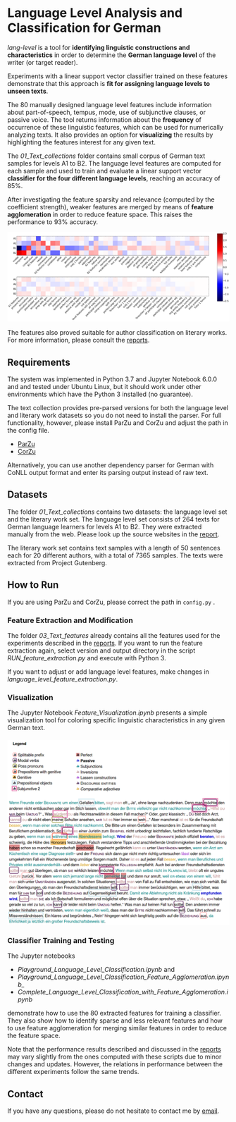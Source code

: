 # Language Level Analysis and Classification for German

*lang-level* is a tool for **identifying linguistic constructions and characteristics** in order to determine the **German language level** of the writer (or target reader). 

Experiments with a linear support vector classifier trained on these features demonstrate that this approach is **fit for assigning language levels to unseen texts**. 

The 80 manually designed language level features include information about part-of-speech, tempus, mode, use of subjunctive clauses, or passive voice. The tool returns information about the **frequency** of occurrence of these linguistic features, which can be used for numerically analyzing texts. It also provides an option for **visualizing** the results by highlighting the features interest for any given text. 

The _01_Text_collections_ folder contains small corpus of German text samples for levels A1 to B2. The language level features are computed for each sample and used to train and evaluate a linear support vector **classifier for the four different language levels**, reaching an accuracy of 85%.

After investigating the feature sparsity and relevance (computed by the coefficient strength), weaker features are merged by means of **feature agglomeration** in order to reduce feature space. This raises the performance to 93% accuracy.

![feature_coefficients](4_Reports/imgs/feature_coefficients.png)

The features also proved suitable for author classification on literary works. For more information, please consult the [reports](4_Reports).

## Requirements

The system was implemented in Python 3.7 and Jupyter Notebook 6.0.0 and and tested under Ubuntu Linux, but it should work under other environments which have the Python 3 installed (no guarantee). 

The text collection provides pre-parsed versions for both the language level and literary work datasets so you do not need to install the parser. For full functionality, however, please install ParZu and CorZu and adjust the path in the config file. 

- [ParZu](https://github.com/rsennrich/ParZu)
- [CorZu](https://github.com/dtuggener/CorZu)

Alternatively, you can use another dependency parser for German with CoNLL output format and enter its parsing output instead of raw text.

## Datasets

The folder _01_Text_collections_ contains two datasets: the language level set and the literary work set. The language level set consists of 264 texts for German language learners for levels A1 to B2. They were extracted manually from the web. Please look up the source websites in the [report](4_Reports/REPORT_JS_Language_Level_Analysis_and_Classification.pdf).

The literary work set contains text samples with a length of 50 sentences each for 20 different authors, with a total of 7365 samples. The texts were extracted from Project Gutenberg.

## How to Run

If you are using ParZu and CorZu, please correct the path in `config.py` .

### Feature Extraction and Modification

The folder _03_Text_features_ already contains all the features used for the experiments described in the [reports](4_Reports). If you want to run the feature extraction again, select version and output directory in the script _RUN_feature_extraction.py_ and execute with Python 3.

If you want to adjust or add language level features, make changes in _language_level_feature_extraction.py_. 

### Visualization

The Jupyter Notebook _Feature_Visualization.ipynb_ presents a simple visualization tool for coloring specific linguistic characteristics in any given German text. 

#### ![text_visualization](4_Reports/imgs/text_visualization.png)

### Classifier Training and Testing

The Jupyter notebooks

- *Playground_Language_Level_Classification.ipynb* and 
-  *Playground_Language_Level_Classification_Feature_Agglomeration.ipynb_*  
-  _Complete_Language_Level_Classification_with_Feature_Agglomeration.ipynb_

demonstrate how to use the 80 extracted features for training a classifier. They also show how to identify sparse and less relevant features and how to use feature agglomeration for merging similar features in order to reduce the feature space. 

Note that the performance results described and discussed in the [reports](4_Reports) may vary slightly from the ones computed with these scripts due to minor changes and updates. However, the relations in performance between the different experiments follow the same trends. 

## Contact

If you have any questions, please do not hesitate to contact me by [email](https://user-images.githubusercontent.com/42718928/60554359-d4f49080-9cfc-11e9-92c9-e81852790ff8.png). 